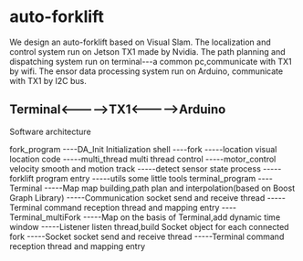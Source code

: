 # auto-forklift
We design an auto-forklift based on Visual Slam. 
The localization and control system run on Jetson TX1 made by Nvidia.
The path planning and dispatching system run on terminal---a common pc,communicate with TX1 by wifi.
The ensor data processing system run on Arduino, communicate with TX1 by I2C bus.

Terminal<----->TX1<----->Arduino
-------------------------------------------------------------------------------------------------------
Software architecture

fork_program
----DA_Init   Initialization shell
----fork
      -----location         visual location code
      -----multi_thread     multi thread control
      -----motor_control    velocity smooth and motion track
      -----detect           sensor state process
      -----forklift         program entry
      -----utils            some little tools
terminal_program
----Terminal
      -----Map              map building,path plan and interpolation(based on Boost Graph Library)
      -----Communication    socket send and receive thread
      -----Terminal         command reception thread and mapping entry
----Terminal_multiFork
      -----Map              on the basis of Terminal,add dynamic time window
      -----Listener         listen thread,build Socket object for each connected fork
      -----Socket           socket send and receive thread
      -----Terminal         command reception thread and mapping entry
